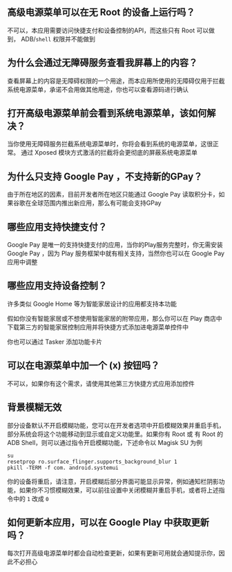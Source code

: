 ## 高级电源菜单可以在无 Root 的设备上运行吗？

不可以，本应用需要访问快捷支付和设备控制的API，而这些只有 Root 可以做到， ADB/`shell` 权限并不能做到

## 为什么会通过无障碍服务查看我屏幕上的内容？

查看屏幕上的内容是无障碍权限的一个用途，而本应用所使用的无障碍仅用于拦截系统电源菜单，承诺不会用做其他用途，你也可以查看源码进行确认

## 打开高级电源菜单前会看到系统电源菜单，该如何解决？

当你使用无障碍服务拦截系统电源菜单时，你将会看到系统的电源菜单，这很正常。
通过 Xposed 模块方式激活的拦截将会更彻底的屏蔽系统电源菜单


## 为什么只支持 Google Pay ，不支持新的GPay？

由于所在地区的因素，目前开发者所在地区只能通过 Google Pay 读取积分卡，如果谷歌在全球范围内推出新应用，那么有可能会支持GPay

## 哪些应用支持快捷支付？

Google Pay 是唯一的支持快捷支付的应用，当你的Play服务完整时，你无需安装Google Pay ，因为 Play 服务框架中就有相关支持，当然你也可以在 Google Pay 应用中调整

## 哪些应用支持设备控制？

许多类似 Google Home 等为智能家居设计的应用都支持本功能

假如你没有智能家居或不想使用智能家居的附带应用，那么你可以在 Play 商店中下载第三方的智能家居控制应用并将快捷方式添加进电源菜单控件中

你也可以通过 Tasker 添加功能卡片

## 可以在电源菜单中加一个 (x) 按钮吗？

不可以，如果你有这个需求，请使用其他第三方快捷方式应用添加控件

## 背景模糊无效

部分设备默认不开启模糊功能，您可以在开发者选项中开启模糊效果并重启手机，部分系统会将这个功能移动到显示或自定义功能里。如果你有 Root 或 有 Root 的 ADB Shell，则可以通过指令开启模糊功能，下述命令以 Magisk SU 为例

```
su
resetprop ro.surface_flinger.supports_background_blur 1
pkill -TERM -f com. android.systemui
```

你的设备将重启，请注意，开启模糊后部分界面可能显示异常，例如通知栏阴影功能，如果你不习惯模糊效果，可以前往设置中关闭模糊并重启手机，或者将上述指令中的 `1` 改成 `0`

## 如何更新本应用，可以在 Google Play 中获取更新吗？

每次打开高级电源菜单时都会自动检查更新，如果有更新可用就会通知提示你，因此不必担心

